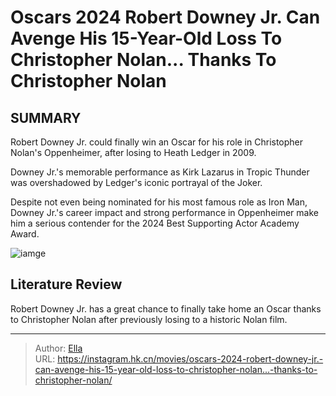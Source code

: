 # Oscars 2024 Robert Downey Jr. Can Avenge His 15-Year-Old Loss To Christopher Nolan... Thanks To Christopher Nolan


## SUMMARY 


 

Robert Downey Jr. could finally win an Oscar for his role in Christopher Nolan&#39;s Oppenheimer, after losing to Heath Ledger in 2009.


Downey Jr.&#39;s memorable performance as Kirk Lazarus in Tropic Thunder was overshadowed by Ledger&#39;s iconic portrayal of the Joker.


Despite not even being nominated for his most famous role as Iron Man, Downey Jr.&#39;s career impact and strong performance in Oppenheimer make him a serious contender for the 2024 Best Supporting Actor Academy Award.
            


![iamge](https://static1.srcdn.com/wordpress/wp-content/uploads/2023/06/robert-downey-jr.jpg)

## Literature Review
Robert Downey Jr. has a great chance to finally take home an Oscar thanks to Christopher Nolan after previously losing to a historic Nolan film.




---

> Author: [Ella](https://instagram.hk.cn/)  
> URL: https://instagram.hk.cn/movies/oscars-2024-robert-downey-jr.-can-avenge-his-15-year-old-loss-to-christopher-nolan...-thanks-to-christopher-nolan/  

